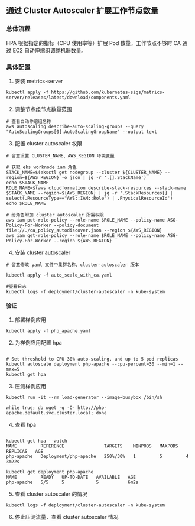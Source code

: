 ## 通过 Cluster Autoscaler 扩展工作节点数量

### 总体流程

HPA 根据指定的指标（CPU 使用率等）扩展 Pod 数量，工作节点不够时 CA 通过 EC2 自动伸缩组调整机器数量。

### 具体配置

1. 安装 metrics-server

```
kubectl apply -f https://github.com/kubernetes-sigs/metrics-server/releases/latest/download/components.yaml
```

2. 调整节点组节点数量范围
```
# 查看自动伸缩组名称
aws autoscaling describe-auto-scaling-groups --query "AutoScalingGroups[0].AutoScalingGroupName" --output text

```

3. 配置 cluster autoscaler 权限
```
# 留意设置 CLUSTER_NAME、AWS_REGION 环境变量

# 获取 eks worknode iam 角色
STACK_NAME=$(eksctl get nodegroup --cluster ${CLUSTER_NAME} --region=${AWS_REGION} -o json | jq -r '.[].StackName')
echo $STACK_NAME
ROLE_NAME=$(aws cloudformation describe-stack-resources --stack-name $STACK_NAME --region=${AWS_REGION} | jq -r '.StackResources[] | select(.ResourceType=="AWS::IAM::Role") | .PhysicalResourceId')
echo $ROLE_NAME

# 给角色附加 cluster autoscaler 所需权限
aws iam put-role-policy --role-name $ROLE_NAME --policy-name ASG-Policy-For-Worker --policy-document file://./ca_policy_autodiscover.json --region ${AWS_REGION}
aws iam get-role-policy --role-name $ROLE_NAME --policy-name ASG-Policy-For-Worker --region ${AWS_REGION}

```
4. 安装 cluster autoscaler

```
# 留意修改 yaml 文件中集群名称、cluster-autoscaler 版本

kubectl apply -f auto_scale_with_ca.yaml

#查看日志
kubectl logs -f deployment/cluster-autoscaler -n kube-system
```

#### 验证

1. 部署样例应用

```
kubectl apply -f php_apache.yaml

```

2. 为样例应用配置 hpa

```

# Set threshold to CPU 30% auto-scaling, and up to 5 pod replicas
kubectl autoscale deployment php-apache --cpu-percent=30 --min=1 --max=5
kubectl get hpa

```

3. 压测样例应用
```
kubectl run -it --rm load-generator --image=busybox /bin/sh

while true; do wget -q -O- http://php-apache.default.svc.cluster.local; done

```

4. 查看 hpa

```

kubectl get hpa --watch
NAME         REFERENCE               TARGETS    MINPODS   MAXPODS   REPLICAS   AGE
php-apache   Deployment/php-apache   250%/30%   1         5         4          3m22s

kubectl get deployment php-apache
NAME         READY   UP-TO-DATE   AVAILABLE   AGE
php-apache   5/5     5            5           6m2s

```

5. 查看 cluster autoscaler 的情况

```
kubectl logs -f deployment/cluster-autoscaler -n kube-system
```

6. 停止压测流量，查看 cluster autoscaler 情况
